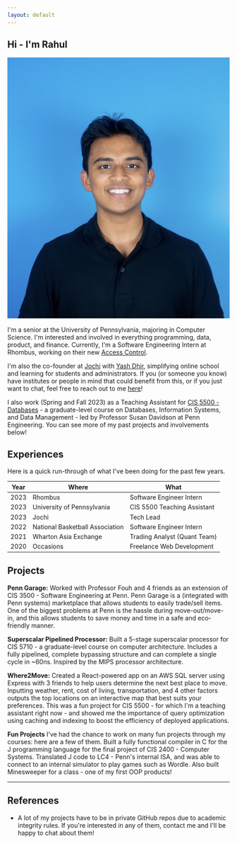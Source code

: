 ```yaml
---
layout: default
---
```


## Hi - I'm Rahul

<img class="profile-picture" src="compressed_headshot.jpg">

I'm a senior at the University of Pennsylvania, majoring in Computer Science. I'm interested and involved in everything programming, data, product, and finance. Currently, I'm a Software Engineering Intern at Rhombus, working on their new [Access Control](https://www.rhombus.com/access-control/).

I'm also the co-founder at [Jochi](https://www.jochi.info/) with [Yash Dhir](https://www.linkedin.com/in/yashdhir/), simplifying online school and learning for students and administrators. If you (or someone you know) have institutes or people in mind that could benefit from this, or if you just want to chat, feel free to reach out to me [here](https://www.linkedin.com/in/rahul-nambiar27/)!

I also work (Spring and Fall 2023) as a Teaching Assistant for [CIS 5500 - Databases](https://online.seas.upenn.edu/courses/cis-550-database-information-systems/) - a graduate-level course on  Databases, Information Systems, and Data Management - led by Professor Susan Davidson at Penn Engineering. You can see more of my past projects and involvements below!

## Experiences

Here is a quick run-through of what I've been doing for the past few years.

Year | Where | What
-----|-------|--------
2023 | Rhombus | Software Engineer Intern
2023 | University of Pennsylvania  | CIS 5500 Teaching Assistant
2023 | Jochi | Tech Lead
2022 | National Basketball Association | Software Engineer Intern
2021 | Wharton Asia Exchange | Trading Analyst (Quant Team)
2020 | Occasions | Freelance Web Development

## Projects

**Penn Garage:** Worked with Professor Fouh and 4 friends as an extension of CIS 3500 - Software Engineering at Penn. Penn Garage is a (integrated with Penn systems) marketplace that allows students to easily trade/sell items. One of the biggest problems at Penn is the hassle during move-out/move-in, and this allows students to save money and time in a safe and eco-friendly manner.

**Superscalar Pipelined Processor:** Built a 5-stage superscalar processor for CIS 5710 - a graduate-level course on computer architecture. Includes a fully pipelined, complete bypassing structure and can complete a single cycle in ~60ns. Inspired by the MIPS processor architecture.

**Where2Move:** Created a React-powered app on an AWS SQL server using Express with 3 friends to help users determine the next best place to move. Inputting weather, rent, cost of living, transportation, and 4 other factors outputs the top locations on an interactive map that best suits your preferences. This was a fun project for CIS 5500 - for which I'm a teaching assistant right now - and showed me the importance of query optimization using caching and indexing to boost the efficiency of deployed applications.

**Fun Projects** I've had the chance to work on many fun projects through my courses: here are a few of them. Built a fully functional compiler in C for the J programming language for the final project of CIS 2400 - Computer Systems. Translated J code to LC4 - Penn's internal ISA, and was able to connect to an internal simulator to play games such as Wordle. Also built Minesweeper for a class - one of my first OOP products!


****
## References

* A lot of my projects have to be in private GitHub repos due to academic integrity rules. If you're interested in any of them, contact me and I'll be happy to chat about them!
